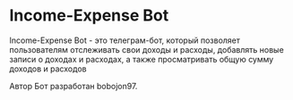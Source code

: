 # Income-Expense Bot

Income-Expense Bot - это телеграм-бот, который позволяет пользователям отслеживать свои доходы и расходы, добавлять новые записи о доходах и расходах, а также просматривать общую сумму доходов и расходов

Автор
Бот разработан bobojon97.
